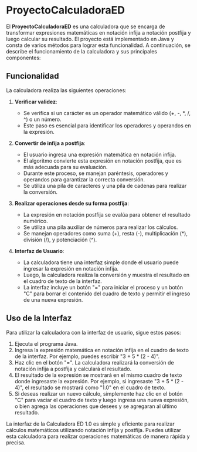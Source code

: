 # ProyectoCalculadoraED

El **ProyectoCalculadoraED** es una calculadora que se encarga de transformar expresiones matemáticas en notación infija a notación postfija y luego calcular su resultado. El proyecto está implementado en Java y consta de varios métodos para lograr esta funcionalidad. A continuación, se describe el funcionamiento de la calculadora y sus principales componentes:

## Funcionalidad

La calculadora realiza las siguientes operaciones:

1. **Verificar validez**:
   - Se verifica si un carácter es un operador matemático válido (+, -, *, /, ^) o un número.
   - Este paso es esencial para identificar los operadores y operandos en la expresión.

2. **Convertir de infija a postfija**:
   - El usuario ingresa una expresión matemática en notación infija.
   - El algoritmo convierte esta expresión en notación postfija, que es más adecuada para su evaluación.
   - Durante este proceso, se manejan paréntesis, operadores y operandos para garantizar la correcta conversión.
   - Se utiliza una pila de caracteres y una pila de cadenas para realizar la conversión.

3. **Realizar operaciones desde su forma postfija**:
   - La expresión en notación postfija se evalúa para obtener el resultado numérico.
   - Se utiliza una pila auxiliar de números para realizar los cálculos.
   - Se manejan operadores como suma (+), resta (-), multiplicación (*), división (/), y potenciación (^).

4. **Interfaz de Usuario**:
   - La calculadora tiene una interfaz simple donde el usuario puede ingresar la expresión en notación infija.
   - Luego, la calculadora realiza la conversión y muestra el resultado en el cuadro de texto de la interfaz.
   - La interfaz incluye un botón "=" para iniciar el proceso y un botón "C" para borrar el contenido del cuadro de texto y permitir el ingreso de una nueva expresión.

## Uso de la Interfaz

Para utilizar la calculadora con la interfaz de usuario, sigue estos pasos:

1. Ejecuta el programa Java.
2. Ingresa la expresión matemática en notación infija en el cuadro de texto de la interfaz. Por ejemplo, puedes escribir "3 + 5 * (2 - 4)".
3. Haz clic en el botón "=". La calculadora realizará la conversión de notación infija a postfija y calculará el resultado.
4. El resultado de la expresión se mostrará en el mismo cuadro de texto donde ingresaste la expresión. Por ejemplo, si ingresaste "3 + 5 * (2 - 4)", el resultado se mostrará como "1.0" en el cuadro de texto.
5. Si deseas realizar un nuevo cálculo, simplemente haz clic en el botón "C" para vaciar el cuadro de texto y luego ingresa una nueva expresión, o bien agrega las operaciones que desees y se agregaran al último resultado.

La interfaz de la Calculadora ED 1.0 es simple y eficiente para realizar cálculos matemáticos utilizando notación infija y postfija. Puedes utilizar esta calculadora para realizar operaciones matemáticas de manera rápida y precisa.
